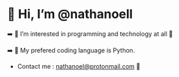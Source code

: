 
# 👋 Hi, I’m @nathanoell
➡️ 👀 I’m interested in programming and technology at all 🤖

➡️ 🐍 My prefered coding language is Python.

- Contact me : nathanoel@protonmail.com 📧

